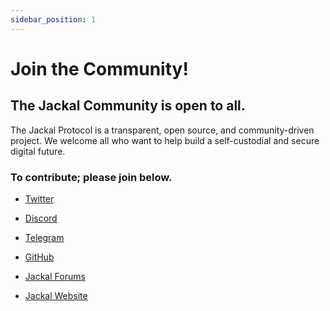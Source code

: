 ```yaml
---
sidebar_position: 1
---
```


# Join the Community!

## The Jackal Community is open to all.

The Jackal Protocol is a transparent, open source, and community-driven project. We welcome all who want to help build a
self-custodial and secure digital future.

### To contribute; please join below.

- [Twitter](https://twitter.com/home)

- [Discord](https://discord.com/invite/5GKym3p6rj)

- [Telegram](https://t.me/+kyaQs5qFMF8zZDcx)

- [GitHub](https://github.com/JackalLabs)

- [Jackal Forums](https://forums.jackalprotocol.com/)

- [Jackal Website](https://jackalprotocol.com/)




